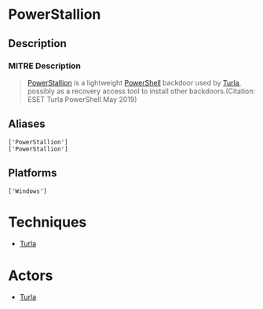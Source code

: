 
# PowerStallion

## Description

### MITRE Description

> [PowerStallion](https://attack.mitre.org/software/S0393) is a lightweight [PowerShell](https://attack.mitre.org/techniques/T1086) backdoor used by [Turla](https://attack.mitre.org/groups/G0010), possibly as a recovery access tool to install other backdoors.(Citation: ESET Turla PowerShell May 2019)

## Aliases

```
['PowerStallion']
['PowerStallion']
```

## Platforms

```
['Windows']
```

# Techniques


* [Turla](../techniques/Turla.md)


# Actors


* [Turla](../actors/Turla.md)

